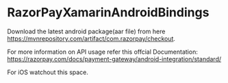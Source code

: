 # RazorPayXamarinAndroidBindings
Download the latest android package(aar file) from here https://mvnrepository.com/artifact/com.razorpay/checkout.

For more information on API usage refer this offcial Documentation: https://razorpay.com/docs/payment-gateway/android-integration/standard/

For iOS watchout this space.
